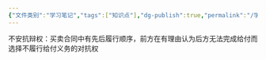 ```yaml
---
{"文件类别":"学习笔记","tags":["知识点"],"dg-publish":true,"permalink":"/学习笔记studyup/知识点cheese/不安抗辩权/","dgPassFrontmatter":true,"noteIcon":"","created":"2024-10-17T08:51:08.491+08:00","updated":"2024-10-17T08:51:13.434+08:00"}
---
```


不安抗辩权：买卖合同中有先后履行顺序，前方在有理由认为后方无法完成给付而选择不履行给付义务的对抗权